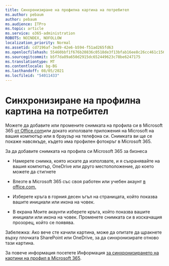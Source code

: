 ```yaml
---
title: Синхронизиране на профилна картина на потребител
ms.author: pebaum
author: pebaum
ms.audience: ITPro
ms.topic: article
ms.service: o365-administration
ROBOTS: NOINDEX, NOFOLLOW
localization_priority: Normal
ms.assetid: cd7196af-3ed9-42e6-b594-f51ad265fd63
ms.openlocfilehash: 55460bbf1f676b20836c0518de3f13bfab16ee8c26cc461c1569ae4f750080ae
ms.sourcegitcommit: b5f7da89a650d2915dc652449623c78be6247175
ms.translationtype: MT
ms.contentlocale: bg-BG
ms.lasthandoff: 08/05/2021
ms.locfileid: "54011433"
---
```

# <a name="sync-a-users-profile-picture"></a>Синхронизиране на профилна картина на потребител

Можете да добавите или промените снимката на профила си в Microsoft 365 [от Office.com](https://www.office.com)или докато използвате приложения на Microsoft на вашия компютър или в браузър на телефона си. Снимката ви ще се покаже навсякъде, където има профилен фотокръг в Microsoft 365.

За да добавите снимката на профила си Microsoft 365 за бизнеса

- Намерете снимка, която искате да използвате, и я съхранявайте на вашия компютър, OneDrive или друго местоположение, до което можете да стигнете

- Влезте в Microsoft 365 със своя работен или учебен акаунт [в office.com.](https://www.office.com)

- Изберете кръга в горния десен ъгъл на страницата, който показва вашите инициали или икона на човек.

- В екрана Моите акаунти изберете кръга, който показва вашите инициали или икона на човек. Променете снимката си в изскачащия прозорец, който се появява.

Забележка: Ако вече сте качили картина, може да опитате да щракнете върху плочката SharePoint или OneDrive, за да синхронизирате отново тази картина.

За повече информация посетете Информация [за синхронизирането на картини на профил в Microsoft 365](https://support.office.com/article/information-about-profile-picture-synchronization-in-office-365-20594d76-d054-4af4-a660-401133e3d48a).
